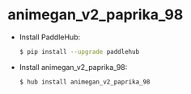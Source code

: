 # animegan_v2_paprika_98
* Install PaddleHub: 

    ```bash
    $ pip install --upgrade paddlehub
    ```

* Install animegan_v2_paprika_98: 

    ```bash
    $ hub install animegan_v2_paprika_98
    ```
